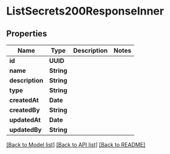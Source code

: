 # ListSecrets200ResponseInner

## Properties
Name | Type | Description | Notes
------------ | ------------- | ------------- | -------------
**id** | **UUID** |  | 
**name** | **String** |  | 
**description** | **String** |  | 
**type** | **String** |  | 
**createdAt** | **Date** |  | 
**createdBy** | **String** |  | 
**updatedAt** | **Date** |  | 
**updatedBy** | **String** |  | 

[[Back to Model list]](../README.md#documentation-for-models) [[Back to API list]](../README.md#documentation-for-api-endpoints) [[Back to README]](../README.md)


